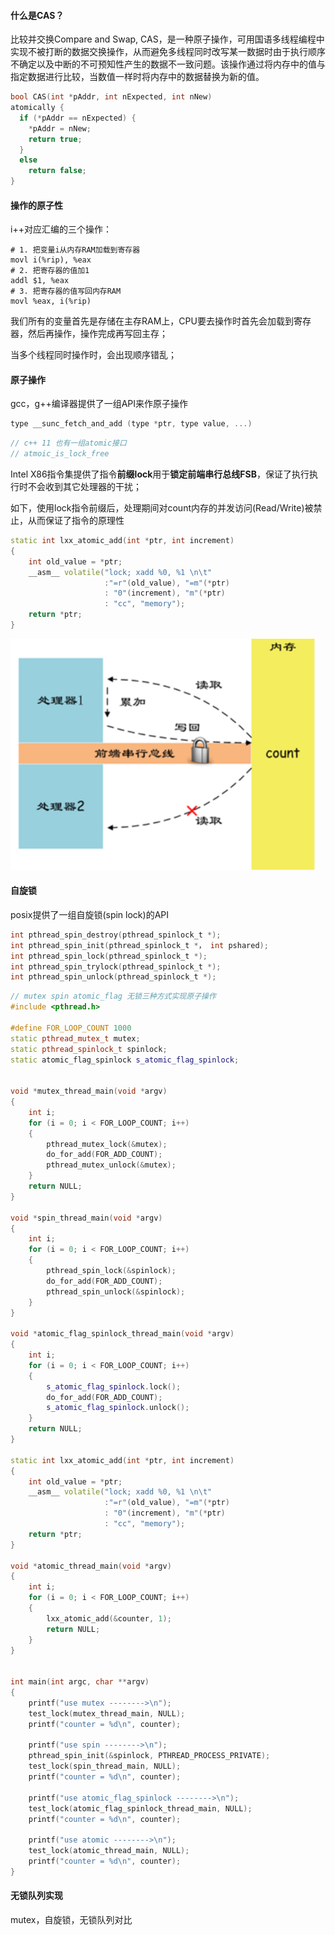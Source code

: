 #### 什么是CAS？

比较并交换Compare and Swap, CAS，是一种原子操作，可用国语多线程编程中实现不被打断的数据交换操作，从而避免多线程同时改写某一数据时由于执行顺序不确定以及中断的不可预知性产生的数据不一致问题。该操作通过将内存中的值与指定数据进行比较，当数值一样时将内存中的数据替换为新的值。

```c
bool CAS(int *pAddr, int nExpected, int nNew)
atomically {
  if (*pAddr == nExpected) {
    *pAddr = nNew;
    return true;
  }
  else
    return false;
}
```



#### 操作的原子性

i++对应汇编的三个操作：

```assembly
# 1. 把变量i从内存RAM加载到寄存器
movl i(%rip), %eax
# 2. 把寄存器的值加1
addl $1, %eax
# 3. 把寄存器的值写回内存RAM
movl %eax, i(%rip)
```

我们所有的变量首先是存储在主存RAM上，CPU要去操作时首先会加载到寄存器，然后再操作，操作完成再写回主存；

当多个线程同时操作时，会出现顺序错乱；



#### 原子操作

gcc，g++编译器提供了一组API来作原子操作

```c
type __sunc_fetch_and_add (type *ptr, type value, ...)
```

```c++
// c++ 11 也有一组atomic接口
// atmoic_is_lock_free
```

Intel X86指令集提供了指令**前缀lock**用于**锁定前端串行总线FSB**，保证了执行执行时不会收到其它处理器的干扰；

如下，使用lock指令前缀后，处理期间对count内存的并发访问(Read/Write)被禁止，从而保证了指令的原理性

```c++
static int lxx_atomic_add(int *ptr, int increment)
{
    int old_value = *ptr;
    __asm__ volatile("lock; xadd %0, %1 \n\t"
                     :"=r"(old_value), "=m"(*ptr)
                     : "0"(increment), "m"(*ptr)
                     : "cc", "memory");
    return *ptr;
}
```

<img src="..\pic\cas_lock.png" alt="cas_lock" style="zoom:75%;" />



#### 自旋锁

posix提供了一组自旋锁(spin lock)的API

```c
int pthread_spin_destroy(pthread_spinlock_t *);
int pthread_spin_init(pthread_spinlock_t *， int pshared);
int pthread_spin_lock(pthread_spinlock_t *);
int pthread_spin_trylock(pthread_spinlock_t *);
int pthread_spin_unlock(pthread_spinlock_t *);
```

```c++
// mutex spin atomic_flag 无锁三种方式实现原子操作
#include <pthread.h>

#define FOR_LOOP_COUNT 1000
static pthread_mutex_t mutex;
static pthread_spinlock_t spinlock;
static atomic_flag_spinlock s_atomic_flag_spinlock;


void *mutex_thread_main(void *argv)
{
    int i;
    for (i = 0; i < FOR_LOOP_COUNT; i++)
    {
        pthread_mutex_lock(&mutex);
        do_for_add(FOR_ADD_COUNT);
        pthread_mutex_unlock(&mutex);
    }
    return NULL;
}

void *spin_thread_main(void *argv)
{
    int i;
    for (i = 0; i < FOR_LOOP_COUNT; i++)
    {
        pthread_spin_lock(&spinlock);
        do_for_add(FOR_ADD_COUNT);
        pthread_spin_unlock(&spinlock);
    }
}

void *atomic_flag_spinlock_thread_main(void *argv)
{
    int i;
    for (i = 0; i < FOR_LOOP_COUNT; i++)
    {
        s_atomic_flag_spinlock.lock();
        do_for_add(FOR_ADD_COUNT);
        s_atomic_flag_spinlock.unlock();
    }
    return NULL;
}

static int lxx_atomic_add(int *ptr, int increment)
{
    int old_value = *ptr;
    __asm__ volatile("lock; xadd %0, %1 \n\t"
                     :"=r"(old_value), "=m"(*ptr)
                     : "0"(increment), "m"(*ptr)
                     : "cc", "memory");
    return *ptr;
}

void *atomic_thread_main(void *argv)
{
    int i;
    for (i = 0; i < FOR_LOOP_COUNT; i++)
    {
        lxx_atomic_add(&counter, 1);
        return NULL;
    }
}


int main(int argc, char **argv)
{
    printf("use mutex -------->\n");
    test_lock(mutex_thread_main, NULL);
    printf("counter = %d\n", counter);
    
    printf("use spin -------->\n");
    pthread_spin_init(&spinlock, PTHREAD_PROCESS_PRIVATE);
    test_lock(spin_thread_main, NULL);
    printf("counter = %d\n", counter);    
    
    printf("use atomic_flag_spinlock -------->\n");
    test_lock(atomic_flag_spinlock_thread_main, NULL);
    printf("counter = %d\n", counter);     
    
    printf("use atomic -------->\n");
    test_lock(atomic_thread_main, NULL);
    printf("counter = %d\n", counter);  
}
```



#### 无锁队列实现

mutex，自旋锁，无锁队列对比











